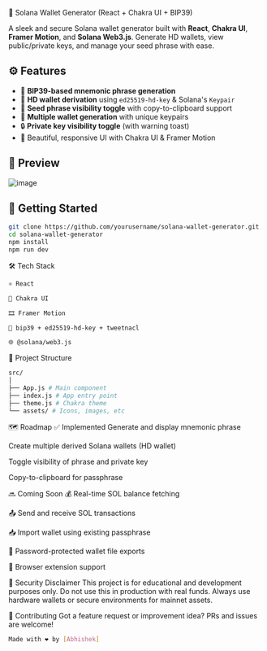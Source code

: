 🔐 Solana Wallet Generator (React + Chakra UI + BIP39)

A sleek and secure Solana wallet generator built with **React**, **Chakra UI**, **Framer Motion**, and **Solana Web3.js**. Generate HD wallets, view public/private keys, and manage your seed phrase with ease.

## ⚙️ Features

- 🔁 **BIP39-based mnemonic phrase generation**
- 🔐 **HD wallet derivation** using `ed25519-hd-key` & Solana's `Keypair`
- 🧠 **Seed phrase visibility toggle** with copy-to-clipboard support
- 🧾 **Multiple wallet generation** with unique keypairs
- 🔒 **Private key visibility toggle** (with warning toast)
- 🧼 Beautiful, responsive UI with Chakra UI & Framer Motion

## 📸 Preview

![image](https://github.com/user-attachments/assets/2170b1b9-6979-4bc7-99a9-08fe1d09c025)


## 🚀 Getting Started

```bash
git clone https://github.com/yourusername/solana-wallet-generator.git
cd solana-wallet-generator
npm install
npm run dev

```

🛠 Tech Stack
```bash
⚛️ React

💄 Chakra UI

🎞 Framer Motion

🔑 bip39 + ed25519-hd-key + tweetnacl

🌐 @solana/web3.js
```
📌 Project Structure
```bash
src/
│
├── App.js # Main component
├── index.js # App entry point
├── theme.js # Chakra theme
└── assets/ # Icons, images, etc
```
🗺️ Roadmap
✅ Implemented
Generate and display mnemonic phrase

Create multiple derived Solana wallets (HD wallet)

Toggle visibility of phrase and private key

Copy-to-clipboard for passphrase

🔜 Coming Soon
💰 Real-time SOL balance fetching

📤 Send and receive SOL transactions

📥 Import wallet using existing passphrase

🔐 Password-protected wallet file exports

🧩 Browser extension support

🧠 Security Disclaimer
This project is for educational and development purposes only. Do not use this in production with real funds. Always use hardware wallets or secure environments for mainnet assets.

🤝 Contributing
Got a feature request or improvement idea? PRs and issues are welcome!
```bash
Made with ❤️ by [Abhishek]
```
